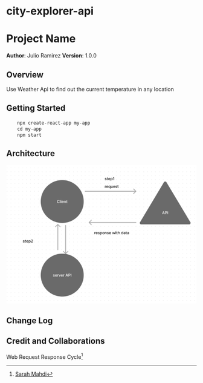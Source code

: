 # city-explorer-api

# Project Name

**Author**: Julio Ramirez
**Version**: 1.0.0

## Overview

<!-- Provide a high level overview of what this application is and why you are building it, beyond the fact that it's an assignment for this class. (i.e. What's your problem domain?) -->

Use Weather Api to find out the current temperature in any location

## Getting Started

<!-- What are the steps that a user must take in order to build this app on their own machine and get it running? -->

        npx create-react-app my-app
        cd my-app
        npm start

## Architecture

<!-- Provide a detailed description of the application design. What technologies (languages, libraries, etc) you're using, and any other relevant design information. -->

![Web Request](/img/api.png)

## Change Log

<!-- Use this area to document the iterative changes made to your application as each feature is successfully implemented. Use time stamps. Here's an example:

01-01-2001 4:59pm - Application now has a fully-functional express server, with a GET route for the location resource. -->

## Credit and Collaborations

<!-- Give credit (and a link) to other people or resources that helped you build this application. -->

Web Request Response Cycle[^note]

[^note]: [Sarah Mahdi](https://github.com/sarahamer13)
